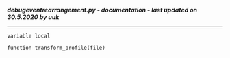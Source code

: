 ***debugeventrearrangement.py - documentation - last updated on 30.5.2020 by uuk***
___

    variable local

    function transform_profile(file)